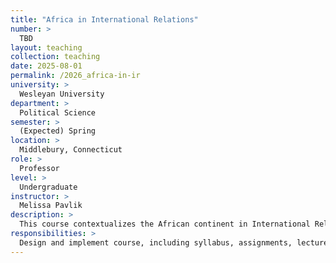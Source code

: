 ```yaml
---
title: "Africa in International Relations"
number: >
  TBD
layout: teaching
collection: teaching
date: 2025-08-01
permalink: /2026_africa-in-ir
university: >
  Wesleyan University
department: >
  Political Science
semester: >
  (Expected) Spring
location: >
  Middlebury, Connecticut
role: >
  Professor
level: >
  Undergraduate
instructor: >
  Melissa Pavlik
description: >
  This course contextualizes the African continent in International Relations, and provides an overview of the many ways (especially sub-Saharan) African states engage with foreign countries, with international institutions, and with each other, from colonial times to the present. Topics include colonialism, trade, aid and structural adjustment programs, sovereign debt, international and regional organizations and blocs, security arrangements, and African states' roles in ongoing international climate governance.
responsibilities: >
  Design and implement course, including syllabus, assignments, lectures, and exams. Provide weekly lectures and weekly discussion sections. Grade all assignments and exams.
---
```

